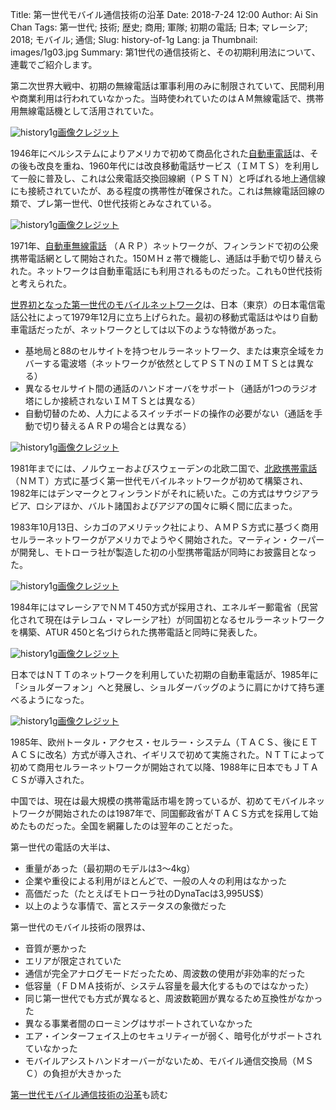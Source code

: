 Title: 第一世代モバイル通信技術の沿革
Date: 2018-7-24 12:00
Author: Ai Sin Chan
Tags: 第一世代; 技術; 歴史; 商用; 軍隊; 初期の電話; 日本; マレーシア; 2018; モバイル; 通信; 
Slug: history-of-1g
Lang: ja
Thumbnail: images/1g03.jpg
Summary: 第1世代の通信技術と、その初期利用法について、連載でご紹介します。

第二次世界大戦中、初期の無線電話は軍事利用のみに制限されていて、民間利用や商業利用は行われていなかった。当時使われていたのはＡＭ無線電話で、携帯用無線電話機として活用されていた。

![history1g](/images/1g01.jpg)<a class="caption" href="https://bluefletch.com/blog/the-history-of-mobile/">画像クレジット</a>

1946年にベルシステムによりアメリカで初めて商品化された[自動車電話](http://www.wb6nvh.com/Carphone.htm)は、その後も改良を重ね、1960年代には改良移動電話サービス（ＩＭＴＳ）を利用して一般に普及し、これは公衆電話交換回線網（ＰＳＴＮ）と呼ばれる地上通信線にも接続されていたが、ある程度の携帯性が確保された。これは無線電話回線の類で、プレ第一世代、0世代技術とみなされている。

![history1g](/images/1g02.jpg)<a class="caption" href="https://bluefletch.com/blog/the-history-of-mobile/">画像クレジット</a>

1971年、[自動車無線電話](https://en.wikipedia.org/wiki/Autoradiopuhelin) （ＡＲＰ）ネットワークが、フィンランドで初の公衆携帯電話網として開始された。150ＭＨｚ帯で機能し、通話は手動で切り替えられた。ネットワークは自動車電話にも利用されるものだった。これも0世代技術と考えられた。

[世界初となった第一世代のモバイルネットワーク](http://communities-dominate.blogs.com/brands/2009/11/celebrating-30-years-of-mobile-phones-thank-you-ntt-of-japan.html)は、日本（東京）の日本電信電話公社によって1979年12月に立ち上げられた。最初の移動式電話はやはり自動車電話だったが、ネットワークとしては以下のような特徴があった。

-	基地局と88のセルサイトを持つセルラーネットワーク、または東京全域をカバーする電波塔（ネットワークが依然としてＰＳＴＮのＩＭＴＳとは異なる）
-	異なるセルサイト間の通話のハンドオーバをサポート（通話が1つのラジオ塔にしか接続されないＩＭＴＳとは異なる）
-	自動切替のため、人力によるスイッチボードの操作の必要がない（通話を手動で切り替えるＡＲＰの場合とは異なる）

![history1g](/images/1g03.jpg)<a class="caption" href="http://communities-dominate.blogs.com/brands/2009/11/celebrating-30-years-of-mobile-phones-thank-you-ntt-of-japan.html">画像クレジット</a>

1981年までには、ノルウェーおよびスウェーデンの北欧二国で、[北欧携帯電話](https://en.wikipedia.org/wiki/Nordic_Mobile_Telephone) （ＮＭＴ）方式に基づく第一世代モバイルネットワークが初めて構築され、1982年にはデンマークとフィンランドがそれに続いた。この方式はサウジアラビア、ロシアほか、バルト諸国およびアジアの国々に瞬く間に広まった。

1983年10月13日、シカゴのアメリテック社により、ＡＭＰＳ方式に基づく商用セルラーネットワークがアメリカでようやく開始された。マーティン・クーパーが開発し、モトローラ社が製造した初の小型携帯電話が同時にお披露目となった。

![history1g](/images/1g04.jpg)<a class="caption" href="https://www.mpoweruk.com/figs/dynatac.htm">画像クレジット</a>

1984年にはマレーシアでＮＭＴ450方式が採用され、エネルギー郵電省（民営化されて現在はテレコム・マレーシア社）が同国初となるセルラーネットワークを構築、ATUR 450と名づけられた携帯電話と同時に発表した。

![history1g](/images/1g05.jpg)<a class="caption" href="https://hobby-collection.blogspot.com/2012/12/telefon-bimbit-lama-nec-atur-450.html">画像クレジット</a>

日本ではＮＴＴのネットワークを利用していた初期の自動車電話が、1985年に「ショルダーフォン」へと発展し、ショルダーバッグのように肩にかけて持ち運べるようになった。

![history1g](/images/1g06.jpg)<a class="caption" href="https://web-japan.org/kidsweb/hitech/mobile/mobile01.html">画像クレジット</a>

1985年、欧州トータル・アクセス・セルラー・システム（ＴＡＣＳ、後にＥＴＡＣＳに改名）方式が導入され、イギリスで初めて実施された。ＮＴＴによって初めて商用セルラーネットワークが開始されて以降、1988年に日本でもＪＴＡＣＳが導入された。

中国では、現在は最大規模の携帯電話市場を誇っているが、初めてモバイルネットワークが開始されたのは1987年で、同国郵政省がＴＡＣＳ方式を採用して始めたものだった。全国を網羅したのは翌年のことだった。

第一世代の電話の大半は、

-	重量があった（最初期のモデルは3～4kg）
-	企業や重役による利用がほとんどで、一般の人々の利用はなかった
-	高価だった（たとえばモトローラ社のDynaTacは3,995US$）
-	以上のような事情で、富とステータスの象徴だった

第一世代のモバイル技術の限界は、

-	音質が悪かった
-	エリアが限定されていた
-	通信が完全アナログモードだったため、周波数の使用が非効率的だった
-	低容量（ＦＤＭＡ技術が、システム容量を最大化するものではなかった）
-	同じ第一世代でも方式が異なると、周波数範囲が異なるため互換性がなかった
-	異なる事業者間のローミングはサポートされていなかった
-	エア・インターフェイス上のセキュリティーが弱く、暗号化がサポートされていなかった
-	モバイルアシストハンドオーバーがないため、モバイル通信交換局（ＭＳＣ）の負担が大きかった

[第一世代モバイル通信技術の沿革](https://blog.xoxzo.com/ja/2018/09/13/history-of-2g/)も読む

